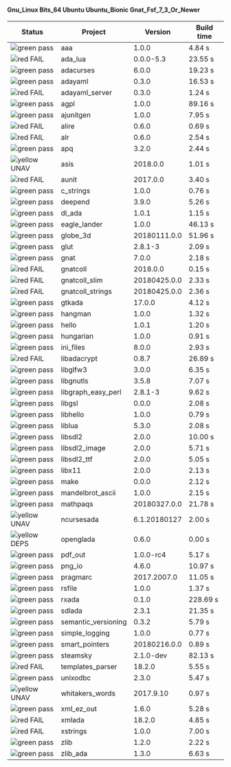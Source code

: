 #### Gnu_Linux Bits_64 Ubuntu Ubuntu_Bionic Gnat_Fsf_7_3_Or_Newer

| Status | Project | Version | Build time |
| --- | --- | --- | --- |
|![green](https://placehold.it/8/00aa00/000000?text=+) pass | aaa | 1.0.0 |  4.84 s |
|![red](https://placehold.it/8/ff0000/000000?text=+) FAIL | ada_lua | 0.0.0-5.3 |  23.55 s |
|![green](https://placehold.it/8/00aa00/000000?text=+) pass | adacurses | 6.0.0 |  19.23 s |
|![green](https://placehold.it/8/00aa00/000000?text=+) pass | adayaml | 0.3.0 |  16.53 s |
|![red](https://placehold.it/8/ff0000/000000?text=+) FAIL | adayaml_server | 0.3.0 |  1.24 s |
|![green](https://placehold.it/8/00aa00/000000?text=+) pass | agpl | 1.0.0 |  89.16 s |
|![green](https://placehold.it/8/00aa00/000000?text=+) pass | ajunitgen | 1.0.0 |  7.95 s |
|![red](https://placehold.it/8/ff0000/000000?text=+) FAIL | alire | 0.6.0 |  0.69 s |
|![red](https://placehold.it/8/ff0000/000000?text=+) FAIL | alr | 0.6.0 |  2.54 s |
|![green](https://placehold.it/8/00aa00/000000?text=+) pass | apq | 3.2.0 |  2.44 s |
|![yellow](https://placehold.it/8/ffbb00/000000?text=+) UNAV | asis | 2018.0.0 |  1.01 s |
|![red](https://placehold.it/8/ff0000/000000?text=+) FAIL | aunit | 2017.0.0 |  3.40 s |
|![green](https://placehold.it/8/00aa00/000000?text=+) pass | c_strings | 1.0.0 |  0.76 s |
|![green](https://placehold.it/8/00aa00/000000?text=+) pass | deepend | 3.9.0 |  5.26 s |
|![green](https://placehold.it/8/00aa00/000000?text=+) pass | dl_ada | 1.0.1 |  1.15 s |
|![green](https://placehold.it/8/00aa00/000000?text=+) pass | eagle_lander | 1.0.0 |  46.13 s |
|![green](https://placehold.it/8/00aa00/000000?text=+) pass | globe_3d | 20180111.0.0 |  51.96 s |
|![green](https://placehold.it/8/00aa00/000000?text=+) pass | glut | 2.8.1-3 |  2.09 s |
|![green](https://placehold.it/8/00aa00/000000?text=+) pass | gnat | 7.0.0 |  2.18 s |
|![red](https://placehold.it/8/ff0000/000000?text=+) FAIL | gnatcoll | 2018.0.0 |  0.15 s |
|![red](https://placehold.it/8/ff0000/000000?text=+) FAIL | gnatcoll_slim | 20180425.0.0 |  2.33 s |
|![red](https://placehold.it/8/ff0000/000000?text=+) FAIL | gnatcoll_strings | 20180425.0.0 |  2.36 s |
|![green](https://placehold.it/8/00aa00/000000?text=+) pass | gtkada | 17.0.0 |  4.12 s |
|![green](https://placehold.it/8/00aa00/000000?text=+) pass | hangman | 1.0.0 |  1.32 s |
|![green](https://placehold.it/8/00aa00/000000?text=+) pass | hello | 1.0.1 |  1.20 s |
|![green](https://placehold.it/8/00aa00/000000?text=+) pass | hungarian | 1.0.0 |  0.91 s |
|![green](https://placehold.it/8/00aa00/000000?text=+) pass | ini_files | 8.0.0 |  2.93 s |
|![red](https://placehold.it/8/ff0000/000000?text=+) FAIL | libadacrypt | 0.8.7 |  26.89 s |
|![green](https://placehold.it/8/00aa00/000000?text=+) pass | libglfw3 | 3.0.0 |  6.35 s |
|![green](https://placehold.it/8/00aa00/000000?text=+) pass | libgnutls | 3.5.8 |  7.07 s |
|![green](https://placehold.it/8/00aa00/000000?text=+) pass | libgraph_easy_perl | 2.8.1-3 |  9.62 s |
|![green](https://placehold.it/8/00aa00/000000?text=+) pass | libgsl | 0.0.0 |  2.08 s |
|![green](https://placehold.it/8/00aa00/000000?text=+) pass | libhello | 1.0.0 |  0.79 s |
|![green](https://placehold.it/8/00aa00/000000?text=+) pass | liblua | 5.3.0 |  2.08 s |
|![green](https://placehold.it/8/00aa00/000000?text=+) pass | libsdl2 | 2.0.0 |  10.00 s |
|![green](https://placehold.it/8/00aa00/000000?text=+) pass | libsdl2_image | 2.0.0 |  5.71 s |
|![green](https://placehold.it/8/00aa00/000000?text=+) pass | libsdl2_ttf | 2.0.0 |  5.05 s |
|![green](https://placehold.it/8/00aa00/000000?text=+) pass | libx11 | 2.0.0 |  2.13 s |
|![green](https://placehold.it/8/00aa00/000000?text=+) pass | make | 0.0.0 |  2.12 s |
|![green](https://placehold.it/8/00aa00/000000?text=+) pass | mandelbrot_ascii | 1.0.0 |  2.15 s |
|![green](https://placehold.it/8/00aa00/000000?text=+) pass | mathpaqs | 20180327.0.0 |  21.78 s |
|![yellow](https://placehold.it/8/ffbb00/000000?text=+) UNAV | ncursesada | 6.1.20180127 |  2.00 s |
|![yellow](https://placehold.it/8/ffbb00/000000?text=+) DEPS | openglada | 0.6.0 |  0.00 s |
|![green](https://placehold.it/8/00aa00/000000?text=+) pass | pdf_out | 1.0.0-rc4 |  5.17 s |
|![green](https://placehold.it/8/00aa00/000000?text=+) pass | png_io | 4.6.0 |  10.97 s |
|![green](https://placehold.it/8/00aa00/000000?text=+) pass | pragmarc | 2017.2007.0 |  11.05 s |
|![green](https://placehold.it/8/00aa00/000000?text=+) pass | rsfile | 1.0.0 |  1.37 s |
|![green](https://placehold.it/8/00aa00/000000?text=+) pass | rxada | 0.1.0 |  228.69 s |
|![green](https://placehold.it/8/00aa00/000000?text=+) pass | sdlada | 2.3.1 |  21.35 s |
|![green](https://placehold.it/8/00aa00/000000?text=+) pass | semantic_versioning | 0.3.2 |  5.79 s |
|![green](https://placehold.it/8/00aa00/000000?text=+) pass | simple_logging | 1.0.0 |  0.77 s |
|![green](https://placehold.it/8/00aa00/000000?text=+) pass | smart_pointers | 20180216.0.0 |  0.89 s |
|![green](https://placehold.it/8/00aa00/000000?text=+) pass | steamsky | 2.1.0-dev |  82.13 s |
|![red](https://placehold.it/8/ff0000/000000?text=+) FAIL | templates_parser | 18.2.0 |  5.55 s |
|![green](https://placehold.it/8/00aa00/000000?text=+) pass | unixodbc | 2.3.0 |  5.47 s |
|![yellow](https://placehold.it/8/ffbb00/000000?text=+) UNAV | whitakers_words | 2017.9.10 |  0.97 s |
|![green](https://placehold.it/8/00aa00/000000?text=+) pass | xml_ez_out | 1.6.0 |  5.28 s |
|![red](https://placehold.it/8/ff0000/000000?text=+) FAIL | xmlada | 18.2.0 |  4.85 s |
|![red](https://placehold.it/8/ff0000/000000?text=+) FAIL | xstrings | 1.0.0 |  7.00 s |
|![green](https://placehold.it/8/00aa00/000000?text=+) pass | zlib | 1.2.0 |  2.22 s |
|![green](https://placehold.it/8/00aa00/000000?text=+) pass | zlib_ada | 1.3.0 |  6.63 s |
